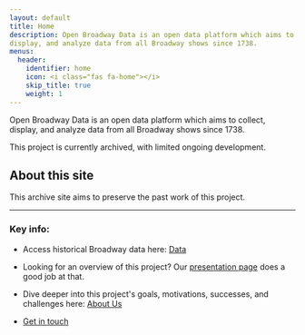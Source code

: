 ```yaml
---
layout: default
title: Home
description: Open Broadway Data is an open data platform which aims to collect,
display, and analyze data from all Broadway shows since 1738.
menus:
  header:
    identifier: home
    icon: <i class="fas fa-home"></i>
    skip_title: true
    weight: 1
---
```


Open Broadway Data is an open data platform which aims to collect,
display, and analyze data from all Broadway shows since 1738.

<div class="warning-msg">
  <i class="fa fa-warning"></i>
  This project is currently archived, with limited ongoing development.
</div>


## About this site
This archive site aims to preserve the past work of this project.

----

### Key info:
* Access historical Broadway data here: [Data <i class="fa-solid fa-database"></i>](data.html)

* Looking for an overview of this project? Our [presentation page](about/presentations.html)
 does a good job at that.

* Dive deeper into this project's goals, motivations, successes, and challenges
here: [About Us](about.html)


* [Get in touch](/about/contact.html)
